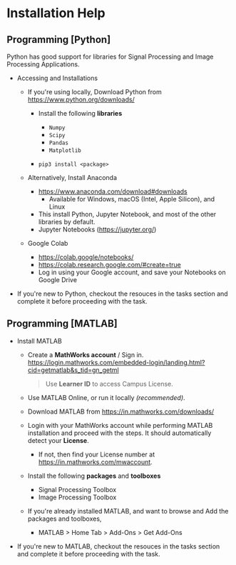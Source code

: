 # Installation Help

## Programming [Python]

Python has good support for libraries for Signal Processing and Image Processing Applications.

- Accessing and Installations
  - If you're using locally, Download Python from https://www.python.org/downloads/
    - Install the following **libraries**
      - `Numpy`
      - `Scipy`
      - `Pandas`
      - `Matplotlib`

    - ```shell
      pip3 install <package>
      ```

  - Alternatively, Install Anaconda
    - https://www.anaconda.com/download#downloads
      - Available for Windows, macOS (Intel, Apple Silicon), and Linux
    - This install Python, Jupyter Notebook, and most of the other libraries by default.
    - Jupyter Notebooks (https://jupyter.org/)

  - Google Colab
    - https://colab.google/notebooks/
    - https://colab.research.google.com/#create=true
    - Log in using your Google account, and save your Notebooks on Google Drive

- If you're new to Python, checkout the resouces in the tasks section and complete it before proceeding with the task.

## Programming [MATLAB]

- Install MATLAB
  - Create a **MathWorks account** / Sign in.
    https://login.mathworks.com/embedded-login/landing.html?cid=getmatlab&s_tid=gn_getml
    > Use **Learner ID** to access Campus License.
  - Use MATLAB Online, or run it locally *(recommended)*.
  - Download MATLAB from https://in.mathworks.com/downloads/
  - Login with your MathWorks account while performing MATLAB installation and proceed with the steps. It should automatically detect your **License**.
    - If not, then find your License number at https://in.mathworks.com/mwaccount.
  - Install the following **packages** and **toolboxes**
    - Signal Processing Toolbox
    - Image Processing Toolbox

  - If you're already installed MATLAB, and want to browse and Add the packages and toolboxes,

    - MATLAB > Home Tab > Add-Ons > Get Add-Ons

- If you're new to MATLAB, checkout the resouces in the tasks section and complete it before proceeding with the task.
